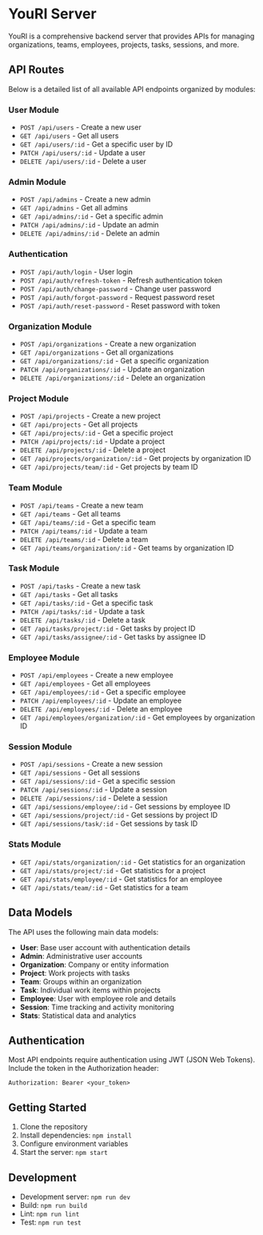 # YouRI Server

YouRI is a comprehensive backend server that provides APIs for managing organizations, teams, employees, projects, tasks, sessions, and more.

## API Routes

Below is a detailed list of all available API endpoints organized by modules:

### User Module
- `POST /api/users` - Create a new user
- `GET /api/users` - Get all users
- `GET /api/users/:id` - Get a specific user by ID
- `PATCH /api/users/:id` - Update a user
- `DELETE /api/users/:id` - Delete a user

### Admin Module
- `POST /api/admins` - Create a new admin
- `GET /api/admins` - Get all admins
- `GET /api/admins/:id` - Get a specific admin
- `PATCH /api/admins/:id` - Update an admin
- `DELETE /api/admins/:id` - Delete an admin

### Authentication
- `POST /api/auth/login` - User login
- `POST /api/auth/refresh-token` - Refresh authentication token
- `POST /api/auth/change-password` - Change user password
- `POST /api/auth/forgot-password` - Request password reset
- `POST /api/auth/reset-password` - Reset password with token

### Organization Module
- `POST /api/organizations` - Create a new organization
- `GET /api/organizations` - Get all organizations
- `GET /api/organizations/:id` - Get a specific organization
- `PATCH /api/organizations/:id` - Update an organization
- `DELETE /api/organizations/:id` - Delete an organization

### Project Module
- `POST /api/projects` - Create a new project
- `GET /api/projects` - Get all projects
- `GET /api/projects/:id` - Get a specific project
- `PATCH /api/projects/:id` - Update a project
- `DELETE /api/projects/:id` - Delete a project
- `GET /api/projects/organization/:id` - Get projects by organization ID
- `GET /api/projects/team/:id` - Get projects by team ID

### Team Module
- `POST /api/teams` - Create a new team
- `GET /api/teams` - Get all teams
- `GET /api/teams/:id` - Get a specific team
- `PATCH /api/teams/:id` - Update a team
- `DELETE /api/teams/:id` - Delete a team
- `GET /api/teams/organization/:id` - Get teams by organization ID

### Task Module
- `POST /api/tasks` - Create a new task
- `GET /api/tasks` - Get all tasks
- `GET /api/tasks/:id` - Get a specific task
- `PATCH /api/tasks/:id` - Update a task
- `DELETE /api/tasks/:id` - Delete a task
- `GET /api/tasks/project/:id` - Get tasks by project ID
- `GET /api/tasks/assignee/:id` - Get tasks by assignee ID

### Employee Module
- `POST /api/employees` - Create a new employee
- `GET /api/employees` - Get all employees
- `GET /api/employees/:id` - Get a specific employee
- `PATCH /api/employees/:id` - Update an employee
- `DELETE /api/employees/:id` - Delete an employee
- `GET /api/employees/organization/:id` - Get employees by organization ID

### Session Module
- `POST /api/sessions` - Create a new session
- `GET /api/sessions` - Get all sessions
- `GET /api/sessions/:id` - Get a specific session
- `PATCH /api/sessions/:id` - Update a session
- `DELETE /api/sessions/:id` - Delete a session
- `GET /api/sessions/employee/:id` - Get sessions by employee ID
- `GET /api/sessions/project/:id` - Get sessions by project ID
- `GET /api/sessions/task/:id` - Get sessions by task ID

### Stats Module
- `GET /api/stats/organization/:id` - Get statistics for an organization
- `GET /api/stats/project/:id` - Get statistics for a project
- `GET /api/stats/employee/:id` - Get statistics for an employee
- `GET /api/stats/team/:id` - Get statistics for a team

## Data Models

The API uses the following main data models:

- **User**: Base user account with authentication details
- **Admin**: Administrative user accounts
- **Organization**: Company or entity information
- **Project**: Work projects with tasks
- **Team**: Groups within an organization
- **Task**: Individual work items within projects
- **Employee**: User with employee role and details
- **Session**: Time tracking and activity monitoring
- **Stats**: Statistical data and analytics

## Authentication

Most API endpoints require authentication using JWT (JSON Web Tokens). Include the token in the Authorization header:

```
Authorization: Bearer <your_token>
```

## Getting Started

1. Clone the repository
2. Install dependencies: `npm install`
3. Configure environment variables
4. Start the server: `npm start`

## Development

- Development server: `npm run dev`
- Build: `npm run build`
- Lint: `npm run lint`
- Test: `npm run test`
